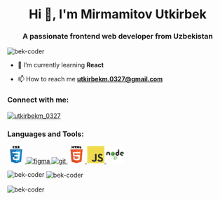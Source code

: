
<h1 align="center">Hi 👋, I'm Mirmamitov Utkirbek</h1>
<h3 align="center">A passionate frontend web developer from Uzbekistan</h3>

<p align="left"> <img src="https://komarev.com/ghpvc/?username=bek-coder&label=Profile%20views&color=0e75b6&style=flat" alt="bek-coder" /> </p>

- 🌱 I’m currently learning **React**

- 📫 How to reach me **utkirbekm.0327@gmail.com**

<h3 align="left">Connect with me:</h3>
<p align="left">
<a href="https://instagram.com/utkirbekm_0327" target="blank"><img align="center" src="https://raw.githubusercontent.com/rahuldkjain/github-profile-readme-generator/master/src/images/icons/Social/instagram.svg" alt="utkirbekm_0327" height="30" width="40" /></a>
</p>

<h3 align="left">Languages and Tools:</h3>
<p align="left"> <a href="https://www.w3schools.com/css/" target="_blank" rel="noreferrer"> <img src="https://raw.githubusercontent.com/devicons/devicon/master/icons/css3/css3-original-wordmark.svg" alt="css3" width="40" height="40"/> </a> <a href="https://www.figma.com/" target="_blank" rel="noreferrer"> <img src="https://www.vectorlogo.zone/logos/figma/figma-icon.svg" alt="figma" width="40" height="40"/> </a> <a href="https://git-scm.com/" target="_blank" rel="noreferrer"> <img src="https://www.vectorlogo.zone/logos/git-scm/git-scm-icon.svg" alt="git" width="40" height="40"/> </a> <a href="https://www.w3.org/html/" target="_blank" rel="noreferrer"> <img src="https://raw.githubusercontent.com/devicons/devicon/master/icons/html5/html5-original-wordmark.svg" alt="html5" width="40" height="40"/> </a> <a href="https://developer.mozilla.org/en-US/docs/Web/JavaScript" target="_blank" rel="noreferrer"> <img src="https://raw.githubusercontent.com/devicons/devicon/master/icons/javascript/javascript-original.svg" alt="javascript" width="40" height="40"/> </a> <a href="https://nodejs.org" target="_blank" rel="noreferrer"> <img src="https://raw.githubusercontent.com/devicons/devicon/master/icons/nodejs/nodejs-original-wordmark.svg" alt="nodejs" width="40" height="40"/> </a> </p>

<p><img align="left" src="https://github-readme-stats.vercel.app/api/top-langs?username=bek-coder&show_icons=true&locale=en&layout=compact" alt="bek-coder" /></p>

<p>&nbsp;<img align="center" src="https://github-readme-stats.vercel.app/api?username=bek-coder&show_icons=true&locale=en" alt="bek-coder" /></p>

<p><img align="center" src="https://github-readme-streak-stats.herokuapp.com/?user=bek-coder&" alt="bek-coder" /></p>


